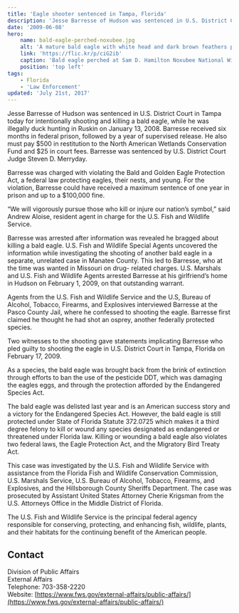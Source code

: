 ```yaml
---
title: 'Eagle shooter sentenced in Tampa, Florida'
description: 'Jesse Barresse of Hudson was sentenced in U.S. District Court in Tampa today for intentionally shooting and killing a bald eagle, while he was illegally duck hunting in Ruskin.'
date: '2009-06-08'
hero:
    name: bald-eagle-perched-noxubee.jpg
    alt: 'A mature bald eagle with white head and dark brown feathers perched on a dead tree limb just over a giant nest.'
    link: 'https://flic.kr/p/ciG2ib'
    caption: 'Bald eagle perched at Sam D. Hamilton Noxubee National Wildlife Refuge. Photo by USFWS.'
    position: 'top left'
tags:
    - Florida
    - 'Law Enforcement'
updated: 'July 21st, 2017'
---
```


Jesse Barresse of Hudson was sentenced in U.S. District Court in Tampa today for intentionally shooting and killing a bald eagle, while he was illegally duck hunting in Ruskin on January 13, 2008. Barresse received six months in federal prison, followed by a year of supervised release. He also must pay $500 in restitution to the North American Wetlands Conservation Fund and $25 in court fees. Barresse was sentenced by U.S. District Court Judge Steven D. Merryday.

Barresse was charged with violating the Bald and Golden Eagle Protection Act, a federal law protecting eagles, their nests, and young. For the violation, Barresse could have received a maximum sentence of one year in prison and up to a $100,000 fine.

“We will vigorously pursue those who kill or injure our nation’s symbol,” said Andrew Aloise, resident agent in charge for the U.S. Fish and Wildlife Service.

Barresse was arrested after information was revealed he bragged about killing a bald eagle. U.S. Fish and Wildlife Special Agents uncovered the information while investigating the shooting of another bald eagle in a separate, unrelated case in Manatee County. This led to Barresse, who at the time was wanted in Missouri on drug- related charges. U.S. Marshals and U.S. Fish and Wildlife Agents arrested Barresse at his girlfriend’s home in Hudson on February 1, 2009, on that outstanding warrant.

Agents from the U.S. Fish and Wildlife Service and the U.S, Bureau of Alcohol, Tobacco, Firearms, and Explosives interviewed Barresse at the Pasco County Jail, where he confessed to shooting the eagle. Barresse first claimed he thought he had shot an osprey, another federally protected species.

Two witnesses to the shooting gave statements implicating Barresse who pled guilty to shooting the eagle in U.S. District Court in Tampa, Florida on February 17, 2009.

As a species, the bald eagle was brought back from the brink of extinction through efforts to ban the use of the pesticide DDT, which was damaging the eagles eggs, and through the protection afforded by the Endangered Species Act.

The bald eagle was delisted last year and is an American success story and a victory for the Endangered Species Act. However, the bald eagle is still protected under State of Florida Statute 372.0725 which makes it a third degree felony to kill or wound any species designated as endangered or threatened under Florida law. Killing or wounding a bald eagle also violates two federal laws, the Eagle Protection Act, and the Migratory Bird Treaty Act.

This case was investigated by the U.S. Fish and Wildlife Service with assistance from the Florida Fish and Wildlife Conservation Commission, U.S. Marshals Service, U.S. Bureau of Alcohol, Tobacco, Firearms, and Explosives, and the Hillsborough County Sheriffs Department. The case was prosecuted by Assistant United States Attorney Cherie Krigsman from the U.S. Attorneys Office in the Middle District of Florida.

The U.S. Fish and Wildlife Service is the principal federal agency responsible for conserving, protecting, and enhancing fish, wildlife, plants, and their habitats for the continuing benefit of the American people.

## Contact

Division of Public Affairs  
External Affairs  
Telephone: 703-358-2220  
Website: [https://www.fws.gov/external-affairs/public-affairs/](https://www.fws.gov/external-affairs/public-affairs/)
